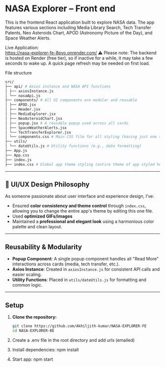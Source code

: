 # NASA Explorer – Front end

This is the frontend React application built to explore NASA data. The app features various sections including Media Library Search, Tech Transfer Patents, Neo Asteroids Chart, APOD (Astronomy Picture of the Day), and Space Weather Alerts.

Live Application:  
https://nasa-explorer-fe-8pvo.onrender.com/
⚠️ Please note: The backend is hosted on Render (free tier), so if inactive for a while, it may take a few seconds to wake up. A quick page refresh may be needed on first load.


  
File structure 
```bash
src/
├── api/ # Axios instance and NASA API functions
│ ├── axiosInstance.js
│ └── nasaApi.js
├── components/ # All UI components are modular and reusable
│ ├── APOD.jsx
│ ├── Header.jsx
│ ├── MediaExplorer.jsx
│ ├── NeoAsteroidChart.jsx
│ ├── popup.jsx # A reusable popup used across all cards
│ ├── SpaceWeatherAlerts.jsx
│ └── TechTransferExplorer.jsx
│ └── components.css # Main CSS file for all styling (having just one style file keeps things simple and manageable in this small-scale app)
├── utils/
│ └── dateUtils.js # Utility functions (e.g., date formatting)
├── App.js
├── App.css
├── index.js
├── index.css # Global app theme styling (entire theme of app styled here)
```

---

## 🎨 UI/UX Design Philosophy

As someone passionate about user interface and experience design, I’ve:

- Ensured **color consistency and theme control** through `index.css`, allowing you to change the entire app's theme by editing this one file.
- Used **optimized GIFs/images**
- Maintained a **professional and elegant look** using a harmonious color palette and clean layout.

---

## Reusability & Modularity

- **Popup Component**: A single popup component handles all "Read More" interactions across cards (media, tech transfer, etc.).
- **Axios Instance**: Created in `axiosInstance.js` for consistent API calls and easier scaling.
- **Utility Functions**: Placed in `utils/dateUtils.js` for formatting and common logic.

---

## Setup

1. **Clone the repository:**

   ```bash
   git clone https://github.com/Akhiljith-kumar/NASA-EXPLORER-FE
   cd NASA-EXPLORER-BE
2. Create a .env file in the root directory and add urls (emailed)
3. Install dependencies: npm install
4. Start app: npm start

